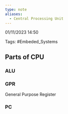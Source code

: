 ```yaml
---
type: note
aliases:
  - Central Processing Unit
---
```

01/11/2023 14:50

Tags: #Embeded_Systems



## Parts of CPU

### ALU

### GPR
General Purpose Register

### PC
